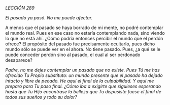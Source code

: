 *LECCIÓN 289*

*El pasado ya pasó. No me puede afectar.*

A menos que el pasado se haya borrado de mi mente, no podré contemplar el mundo real. Pues en ese caso no estaría contemplando nada, sino viendo lo que no está ahí. ¿Cómo podría entonces percibir el mundo que el perdón ofrece? El propósito del pasado fue precisamente ocultarlo, pues dicho mundo sólo se puede ver en el ahora. No tiene pasado. Pues, ¿a qué se le puede conceder perdón sino al pasado, el cual al ser perdonado desaparece?

_Padre, no me dejes contemplar un pasado que no existe. Pues Tú me has ofrecido Tu Propio substituto: un mundo presente que el pasado ha dejado intacto y libre de pecado. He aquí el final de la culpabilidad. Y aquí me preparo para Tu paso final. ¿Cómo iba a exigirte que siguieses esperando hasta que Tu Hijo encontrase la belleza que Tu dispusiste fuese el final de todos sus sueños y todo su dolor?_